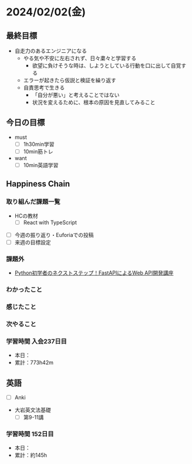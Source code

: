 # 2024/02/02(金)

## 最終目標

- 自走力のあるエンジニアになる
  - やる気や不安に左右されず、日々粛々と学習する
    - 欲望に負けそうな時は、しようとしている行動を口に出して自覚する
  - エラーが起きたら仮説と検証を繰り返す
  - 自責思考で生きる
    - 「自分が悪い」と考えることではない
    - 状況を変えるために、根本の原因を見直してみること

## 今日の目標

- must
  - [ ] 1h30min学習
  - [ ] 10min筋トレ
- want
  - [ ] 10min英語学習

## Happiness Chain

### 取り組んだ課題一覧

- HCの教材
  - [ ] React with TypeScript

- [ ] 今週の振り返り・Euforiaでの投稿
- [ ] 来週の目標設定

### 課題外

- [Python初学者のネクストステップ！FastAPIによるWeb API開発講座](https://www.udemy.com/course/python-fastapi/)

### わかったこと

### 感じたこと

### 次やること

### 学習時間 入会237日目

- 本日：
- 累計：773h42m

## 英語

- [ ] Anki
- 大岩英文法基礎
  - [ ] 第9-11講

### 学習時間 152日目

- 本日：
- 累計：約145h
